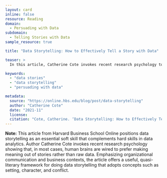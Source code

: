 ```yaml
---
layout: card
inline: false
resource: Reading
domain:
  - Persuading with Data
subdomain:
  - Telling Stories with Data
sample_resource: true

title: "Data Storytelling: How to Effectively Tell a Story with Data"

teaser: >
  In this article, Catherine Cote invokes recent research psychology to show that, in most cases, human brains are wired to prefer making meaning out of stories rather than raw data. Emphasizing organizational communication and business contexts, the article offers a useful, quasi-literary framework for doing data storytelling that adopts concepts such as setting, character, and conflict.

keywords:
  - "data stories"
  - "data storytelling"
  - "persuading with data"

metadata:
  source: "https://online.hbs.edu/blog/post/data-storytelling"
  author: "Catherine Cote"
  date: "2021-11"
  license:
  citation: "Cote, Catherine. ‘Data Storytelling: How to Effectively Tell a Story with Data.’ Harvard Business School Online, 2023. https://online.hbs.edu/blog/post/data-storytelling"
---
```


**Note:** This article from Harvard Business School Online positions data storytelling as an essential soft skill that complements hard skills in data analytics. Author Catherine Cote invokes recent research psychology showing that, in most cases, human brains are wired to prefer making meaning out of stories rather than raw data. Emphasizing organizational communication and business contexts, the article offers a useful, quasi-literary framework for doing data storytelling that adopts concepts such as setting, character, and conflict.
